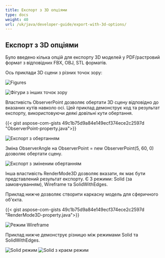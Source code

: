 ```yaml
---
title: Експорт з 3D опціями
type: docs
weight: 40
url: /uk/java/developer-guide/export-with-3d-options/
---
```


## **Експорт з 3D опціями**

Було введено кілька опцій для експорту 3D моделей у PDF/растровий формат з відповідних FBX, OBJ, STL форматів.

Ось приклади 3D сцени з різних точок зору:

![Figures](/cad/_assets/guide/3d/fig1.png)

![Фігури з інших точок зору](/cad/_assets/guide/3d/fig2.png)

Властивість ObserverPoint дозволяє обертати 3D сцену відповідно до вказаних кутів навколо осі. Цей приклад демонструє код та результат експорту, використовуючи деякі довільні кути обертання.

{{< gist aspose-com-gists 49c1b75d9a84e149ecf374ece2c2597d "ObserverPoint-property.java">}}

![Експорт з обертанням](/cad/_assets/guide/3d/fig3.png)

Зміна ObserverAngle на ObserverPoint = new ObserverPoint(5, 60, 0) дозволяє обертати сцену.

![Експорт з зміненим обертанням](/cad/_assets/guide/3d/fig4.png)

Інша властивість RenderMode3D дозволяє вказати, як має бути представлений результат експорту. Є 3 режими: Solid (за замовчуванням), Wireframe та SolidWithEdges.

Приклад нижче дозволяє створити каркасну модель для сферичного об'єкта.

{{< gist aspose-com-gists 49c1b75d9a84e149ecf374ece2c2597d "RenderMode3D-property.java">}}

![Режим Wireframe](/cad/_assets/guide/3d/fig5.png)

Приклад нижче демонструє різницю між режимами Solid та SolidWithEdges.

![Solid режим](/cad/_assets/guide/3d/fig6.png)
![Solid з краєм режим](/cad/_assets/guide/3d/fig7.png)
